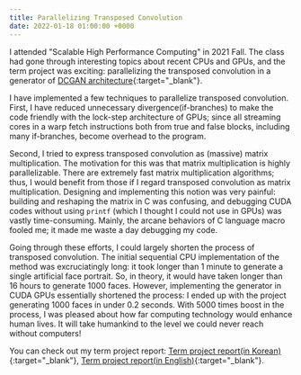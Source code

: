 ```yaml
---
title: Parallelizing Transposed Convolution
date: 2022-01-18 01:00:00 +0000 
---
```

I attended "Scalable High Performance Computing" in 2021 Fall. The class had gone through interesting topics about recent CPUs and GPUs, and the term project was exciting: parallelizing the transposed convolution in a generator of [DCGAN architecture](https://paperswithcode.com/method/dcgan){:target="_blank"}.

I have implemented a few techniques to parallelize transposed convolution. First, I have reduced unnecessary divergence(if-branches) to make the code friendly with the lock-step architecture of GPUs; since all streaming cores in a warp fetch instructions both from true and false blocks, including many if-branches, become overhead to the program.

Second, I tried to express transposed convolution as (massive) matrix multiplication. The motivation for this was that matrix multiplication is highly parallelizable. There are extremely fast matrix multiplication algorithms; thus, I would benefit from those if I regard transposed convolution as matrix multiplication. Designing and implementing this notion was very painful: building and reshaping the matrix in C was confusing, and debugging CUDA codes without using `printf` (which I thought I could not use in GPUs) was vastly time-consuming. Mainly, the arcane behaviors of C language macro fooled me; it made me waste a day debugging my code.

Going through these efforts, I could largely shorten the process of transposed convolution. The initial sequential CPU implementation of the method was excruciatingly long: it took longer than 1 minute to generate a single artificial face portrait. So, in theory, it would have taken longer than 16 hours to generate 1000 faces. However, implementing the generator in CUDA GPUs essentially shortened the process: I ended up with the project generating 1000 faces in under 0.2 seconds. With 5000 times boost in the process, I was pleased about how far computing technology would enhance human lives. It will take humankind to the level we could never reach without computers!

You can check out my term project report: [Term project report(in Korean)](/assets/shpc_report_kr.pdf){:target="_blank"}, [Term project report(in English)](/assets/shpc_report_en.pdf){:target="_blank"}.